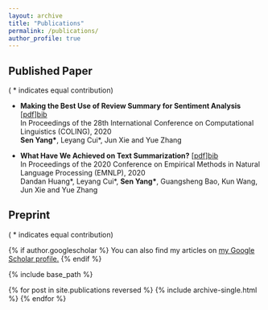 ```yaml
---
layout: archive
title: "Publications"
permalink: /publications/
author_profile: true
---
```





## Published Paper

  ( * indicates equal contribution)

* **Making the Best Use of Review Summary for Sentiment Analysis** [[pdf](https://www.aclweb.org/anthology/2020.coling-main.15.pdf)][bib](https://www.aclweb.org/anthology/2020.coling-main.15.bib) \
  In Proceedings of the 28th International Conference on Computational Linguistics (COLING), 2020 \
  **Sen Yang\***, Leyang Cui\*, Jun Xie and Yue Zhang

* **What Have We Achieved on Text Summarization?** [[pdf](https://www.aclweb.org/anthology/2020.emnlp-main.33.pdf)][bib](https://www.aclweb.org/anthology/2020.emnlp-main.33.bib) \
  In Proceedings of the 2020 Conference on Empirical Methods in Natural Language Processing (EMNLP), 2020 \
  Dandan Huang\*, Leyang Cui\*, **Sen Yang\***, Guangsheng Bao, Kun Wang, Jun Xie and Yue Zhang


## Preprint

  ( * indicates equal contribution)



{% if author.googlescholar %}
  You can also find my articles on <u><a href="{{author.googlescholar}}">my Google Scholar profile</a>.</u>
{% endif %}

{% include base_path %}

{% for post in site.publications reversed %}
  {% include archive-single.html %}
{% endfor %}

